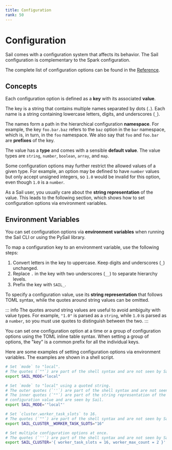 ```yaml
---
title: Configuration
rank: 50
---
```


# Configuration

Sail comes with a configuration system that affects its behavior.
The Sail configuration is complementary to the Spark configuration.

The complete list of configuration options can be found in the [Reference](/reference/configuration/).

## Concepts

Each configuration option is defined as a **key** with its associated **value**.

The key is a string that contains multiple names separated by dots (`.`).
Each name is a string containing lowercase letters, digits, and underscores (`_`).

The names form a path in the hierarchical configuration **namespace**.
For example, the key `foo.bar.baz` refers to the `baz` option in the `bar` namespace, which is, in turn, in the `foo` namespace.
We also say that `foo` and `foo.bar` are **prefixes** of the key.

The value has a **type** and comes with a sensible **default value**.
The value types are `string`, `number`, `boolean`, `array`, and `map`.

Some configuration options may further restrict the allowed values of a given type.
For example, an option may be defined to have `number` values but only accept unsigned integers, so `1.0` would be invalid for this option, even though `1.0` is a `number`.

As a Sail user, you usually care about the **string representation** of the value. This leads to the following section, which shows how to set configuration options via environment variables.

## Environment Variables

You can set configuration options via **environment variables** when running the Sail CLI or using the PySail library.

To map a configuration key to an environment variable, use the following steps:

1. Convert letters in the key to uppercase. Keep digits and underscores (`_`) unchanged.
2. Replace `.` in the key with two underscores (`__`) to separate hierarchy levels.
3. Prefix the key with `SAIL_`.

To specify a configuration value, use its **string representation** that follows TOML syntax, while the quotes around string values can be omitted.

::: info
The quotes around string values are useful to avoid ambiguity with value types.
For example, `"1.0"` is parsed as a `string`, while `1.0` is parsed as a `number`, so you must use quotes to distinguish between the two.
:::

You can set one configuration option at a time or a group of configuration options using the TOML inline table syntax.
When setting a group of options, the "key" is a common prefix for all the individual keys.

Here are some examples of setting configuration options via environment variables.
The examples are shown in a shell script.

```bash
# Set `mode` to "local".
# The quotes (`""`) are part of the shell syntax and are not seen by Sail.
export SAIL_MODE="local"

# Set `mode` to "local" using a quoted string.
# The outer quotes (`''`) are part of the shell syntax and are not seen by Sail.
# The inner quotes (`""`) are part of the string representation of the
# configuration value and are seen by Sail.
export SAIL_MODE='"local"'

# Set `cluster.worker_task_slots` to 16.
# The quotes (`""`) are part of the shell syntax and are not seen by Sail.
export SAIL_CLUSTER__WORKER_TASK_SLOTS="16"

# Set multiple configuration options at once.
# The quotes (`''`) are part of the shell syntax and are not seen by Sail.
export SAIL_CLUSTER='{ worker_task_slots = 16, worker_max_count = 2 }'
```
